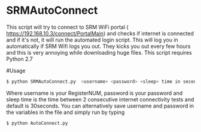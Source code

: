 # SRMAutoConnect
This script will try to connect to SRM WiFi portal ( https://192.168.10.3/connect/PortalMain) and checks if internet is connected and if it's not, it will run the automated login script.
This  will log you in automatically if SRM Wifi logs you out. They kicks you out every few hours and this is very annoying while downloading huge files. This script requires Python 2.7

#Usage

```sh
$ python SRMAutoConnect.py  <username> <password> <sleep> time in seconds

```


Where username is your RegisterNUM, password is your password and sleep time is the time between 2 consecutive internet connectivity tests and default is 30seconds. You can alternatively save username and password in the variables in the file and simply run by typing
```sh
$ python AutoConnect.py
```



